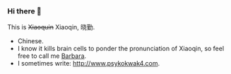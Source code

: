 ### Hi there 👋

This is ~~Xiaoquin~~ Xiaoqin, 晓勤.

- Chinese.
- I know it kills brain cells to ponder the pronunciation of Xiaoqin, so feel free to call me [Barbara](https://en.wikipedia.org/wiki/Barbara_McClintock).
- I sometimes write: http://www.psykokwak4.com.
